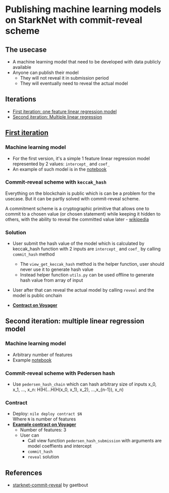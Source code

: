 # Publishing machine learning models on StarkNet with commit-reveal scheme

## The usecase
- A machine learning model that need to be developed with data publicly available
- Anyone can publish their model 
  - They will not reveal it in submission period
  - They will eventually need to reveal the actual model

## Iterations
- [First iteration: one feature linear regression model](#first)
- [Second iteration: Multiple linear regression](#second)


## [First iteration](https://github.com/trangnv/linear-regression-starknet/tree/simple-linear-regression) <a name="first"></a>

### Machine learning model
- For the first version, it's a simple 1 feature linear regression model represented by 2 values: `intercept_` and `coef_`
- An example of such model is in the [notebook](https://github.com/trangnv/linear-regression-starknet/blob/main/ml_workflow/simple_linear_regression.ipynb)

### Commit-reveal scheme with `keccak_hash`
Everything on the blockchain is public which is can be a problem for the usecase. But it can be partly solved with commit-reveal scheme. 

A commitment scheme is a cryptographic primitive that allows one to commit to a chosen value (or chosen statement) while keeping it hidden to others, with the ability to reveal the committed value later - [wikipedia](https://en.wikipedia.org/wiki/Commitment_scheme)

### Solution
- User submit the hash value of the model which is calculated by keccak_hash function with 2 inputs are `intercept_` and `coef_` by calling `commit_hash` method
  - The `view_get_keccak_hash` method is the helper function, user should never use it to generate hash value
  - Instead helper function `utils.py` can be used offline to generate hash value from array of input
- User after that can reveal the actual model by calling `reveal` and the model is public onchain

- **[Contract on Voyager](https://goerli.voyager.online/contract/0x02f11c9d3bf19226233c44ec919a337dd70837699b3e94fb326a5a89e763f628)**


## Second iteration: multiple linear regression model <a name="second"></a>
### Machine learning model
- Arbitrary number of features
- Example [notebook](https://github.com/trangnv/linear-regression-starknet/blob/multiple-linear-regression/ml_workflow/multiple_linear_regression.ipynb)

### Commit-reveal scheme with Pedersen hash
- Use `pedersen_hash_chain` which can hash arbitrary size of inputs x_0, x_1, ..., x_n: H(H(...H(H(x_0, x_1), x_2), ...,x_{n-1}), x_n)

### Contract
- Deploy: `nile deploy contract $N` <br>
Where `N` is number of features
- **[Example contract on Voyager](https://goerli.voyager.online/contract/0x04aab0c376c49d4862697cd9b96715a4d07caaa07d950eb36c98a240df00e716)**
  - Number of features: 3
  - User can 
    - Call view function `pedersen_hash_submission` with arguments are model coeffients and intercept
    - `commit_hash` 
    - `reveal` solution


## References
- [starknet-commit-reveal](https://github.com/gaetbout/starknet-commit-reveal) by gaetbout

  



